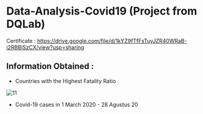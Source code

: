 # Data-Analysis-Covid19 (Project from DQLab)
Certificate : https://drive.google.com/file/d/1kYZ9fTfFsTuyJZR40WRaB-i2RBBlSzCX/view?usp=sharing


## Information Obtained :
- Countries with the Highest Fatality Ratio

![11](https://user-images.githubusercontent.com/53082147/99807687-712d6a80-2b72-11eb-97de-9c1bc41de28b.PNG)






- Covid-19 cases in 1 March 2020 - 28 Agustus 20







